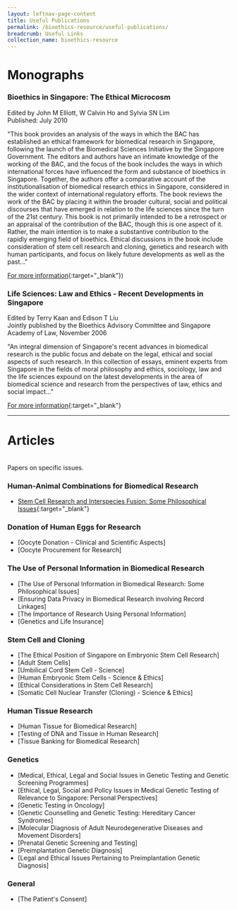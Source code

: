 ```yaml
---
layout: leftnav-page-content
title: Useful Publications
permalink: /bioethics-resource/useful-publications/
breadcrumb: Useful Links
collection_name: bioethics-resource
---
```


# **Monographs** 

### **Bioethics in Singapore: The Ethical Microcosm**

Edited by John M Elliott, W Calvin Ho and Sylvia SN Lim
<br>Published: July 2010

"This book provides an analysis of the ways in which the BAC has established an ethical framework for biomedical research in Singapore, following the launch of the Biomedical Sciences Initiative by the Singapore Government. The editors and authors have an intimate knowledge of the working of the BAC, and the focus of the book includes the ways in which international forces have influenced the form and substance of bioethics in Singapore. Together, the authors offer a comparative account of the institutionalisation of biomedical research ethics in Singapore, considered in the wider context of international regulatory efforts. The book reviews the work of the BAC by placing it within the broader cultural, social and political discourses that have emerged in relation to the life sciences since the turn of the 21st century. This book is not primarily intended to be a retrospect or an appraisal of the contribution of the BAC, though this is one aspect of it. Rather, the main intention is to make a substantive contribution to the rapidly emerging field of bioethics. Ethical discussions in the book include consideration of stem cell research and cloning, genetics and research with human participants, and focus on likely future developments as well as the past..."

[For more information]({{"https://www.worldscientific.com/worldscibooks/10.1142/7958"}}){:target="_blank"})

### **Life Sciences: Law and Ethics - Recent Developments in Singapore**

Edited by Terry Kaan and Edison T Liu
<br>Jointly published by the Bioethics Advisory Committee and Singapore Academy of Law, November 2006

"An integral dimension of Singapore's recent advances in biomedical research is the public focus and debate on the legal, ethical and social aspects of such research. In this collection of essays, eminent experts from Singapore in the fields of moral philosophy and ethics, sociology, law and the life sciences expound on the latest developments in the area of biomedical science and research from the perspectives of law, ethics and social impact..."

[For more information]({{"https://www.sal-e.org.sg/life-sciences-law-and-ethics-recent-developments-in-singapore-softcover-edition"}}){:target="_blank"}

---

# **Articles** 
<br>Papers on specific issues.

### **Human-Animal Combinations for Biomedical Research**
- [Stem Cell Research and Interspecies Fusion: Some Philosophical Issues](/files/publications/others/stem-cell-research-and-interspecies-fusion-some-philosophical-issues.pdf){:target="_blank"}



### **Donation of Human Eggs for Research**
- [Oocyte Donation - Clinical and Scientific Aspects]
- [Oocyte Procurement for Research]

### **The Use of Personal Information in Biomedical Research**
- [The Use of Personal Information in Biomedical Research: Some Philosophical Issues]
- [Ensuring Data Privacy in Biomedical Research involving Record Linkages]
- [The Importance of Research Using Personal Information]
- [Genetics and Life Insurance]

### **Stem Cell and Cloning**
- [The Ethical Position of Singapore on Embryonic Stem Cell Research]
- [Adult Stem Cells]
- [Umbilical Cord Stem Cell - Science]
- [Human Embryonic Stem Cells - Science & Ethics]
- [Ethical Considerations in Stem Cell Research]
- [Somatic Cell Nuclear Transfer (Cloning) - Science & Ethics]

### **Human Tissue Research**
- [Human Tissue for Biomedical Research]
- [Testing of DNA and Tissue in Human Research]
- [Tissue Banking for Biomedical Research]

### **Genetics**
- [Medical, Ethical, Legal and Social Issues in Genetic Testing and Genetic Screening Programmes]
- [Ethical, Legal, Social and Policy Issues in Medical Genetic Testing of Relevance to Singapore: Personal Perspectives]
- [Genetic Testing in Oncology]
- [Genetic Counselling and Genetic Testing: Hereditary Cancer Syndromes]
- [Molecular Diagnosis of Adult Neurodegenerative Diseases and Movement Disorders]
- [Prenatal Genetic Screening and Testing]
- [Preimplantation Genetic Diagnosis]
- [Legal and Ethical Issues Pertaining to Preimplantation Genetic Diagnosis]

### **General**
- [The Patient's Consent]
 
